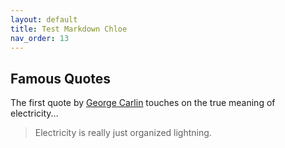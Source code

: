 ```yaml
---
layout: default
title: Test Markdown Chloe
nav_order: 13
---
```


## Famous Quotes
The first quote by [George Carlin](https://www.brainyquote.com/quotes/george_carlin_145996?src=t_funny) touches on the true meaning of electricity...

> Electricity is really just organized lightning.
